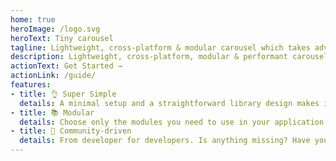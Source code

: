 ```yaml
---
home: true
heroImage: /logo.svg
heroText: Tiny carousel
tagline: Lightweight, cross-platform & modular carousel which takes advantage of CSS snap points!
description: Lightweight, cross-platform, modular & performant carousel which takes advantage of CSS snap points!
actionText: Get Started →
actionLink: /guide/
features:
- title: 👌 Super Simple
  details: A minimal setup and a straightforward library design makes it trivial to set up & use!
- title: 📚 Modular
  details: Choose only the modules you need to use in your application and don't import any unnecessary code. No more bloating of your bundle!
- title: 👫 Community-driven
  details: From developer for developers. Is anything missing? Have you found a bug? Feel free to post a feature request/bug report/PR on GitHub!
---
```


<HeroSection :link="{href: '/contribution/', text: 'Contribute\xa0→'}">
  <template slot="text">
    Tiny carousel is (and it will stay always that way) an open source project licensed under MIT. It started out as an part of the internal UI library of <NavLink :item="{link:'https://www.frsource.org/', text: 'FRSource'}" /> webdevelopment company. Help us in our mission to provide free, performant and top-notch quality libraries & tools for the FrontEnd community!
  </template>
</HeroSection>

<Footer
  text="MIT Licensed | Copyright © 2021-present"
  :link="{href: 'https://www.frsource.org/', text: 'FRSource'}"
/>

